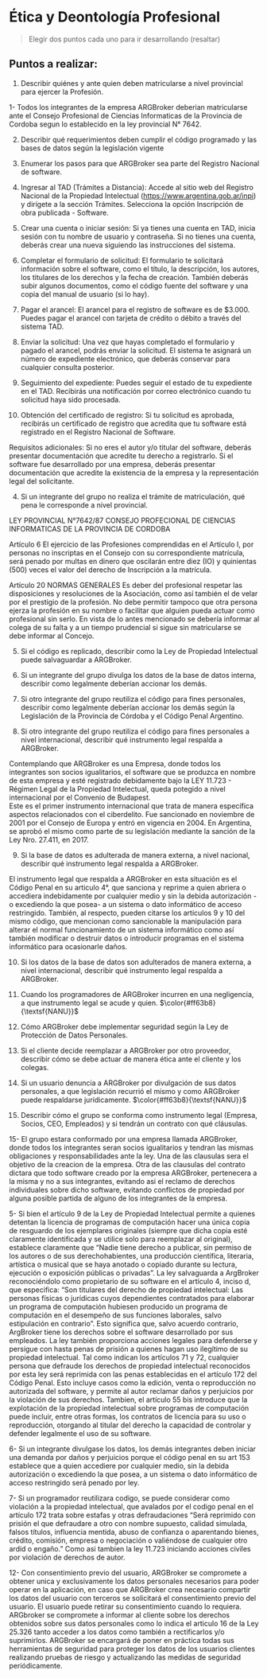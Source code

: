 # Ética y Deontología Profesional
> Elegir dos puntos cada uno para ir desarrollando (resaltar)
## Puntos a realizar:

1. Describir quiénes y ante quien deben matricularse a nivel provincial para ejercer la Profesión.

1- Todos los integrantes de la empresa ARGBroker deberian matricularse ante el Consejo Profesional de Ciencias Informaticas de la Provincia de Cordoba segun lo establecido en la ley provincial N° 7642.

2. Describir qué requerimientos deben cumplir el código programado y las bases de datos según la legislación vigente

3. Enumerar los pasos para que ARGBroker sea parte del Registro Nacional de software.

1. Ingresar al TAD (Trámites a Distancia):
Accede al sitio web del Registro Nacional de la Propiedad Intelectual (https://www.argentina.gob.ar/inpi) y dirígete a la sección Trámites.
Selecciona la opción Inscripción de obra publicada - Software.
2. Crear una cuenta o iniciar sesión:
Si ya tienes una cuenta en TAD, inicia sesión con tu nombre de usuario y contraseña.
Si no tienes una cuenta, deberás crear una nueva siguiendo las instrucciones del sistema.
3. Completar el formulario de solicitud:
El formulario te solicitará información sobre el software, como el título, la descripción, los autores, los titulares de los derechos y la fecha de creación.
También deberás subir algunos documentos, como el código fuente del software y una copia del manual de usuario (si lo hay).
4. Pagar el arancel:
El arancel para el registro de software es de $3.000.
Puedes pagar el arancel con tarjeta de crédito o débito a través del sistema TAD.
5. Enviar la solicitud:
Una vez que hayas completado el formulario y pagado el arancel, podrás enviar la solicitud.
El sistema te asignará un número de expediente electrónico, que deberás conservar para cualquier consulta posterior.
6. Seguimiento del expediente:
Puedes seguir el estado de tu expediente en el TAD.
Recibirás una notificación por correo electrónico cuando tu solicitud haya sido procesada.
7. Obtención del certificado de registro:
Si tu solicitud es aprobada, recibirás un certificado de registro que acredita que tu software está registrado en el Registro Nacional de Software.

Requisitos adicionales:
Si no eres el autor y/o titular del software, deberás presentar documentación que acredite tu derecho a registrarlo.
Si el software fue desarrollado por una empresa, deberás presentar documentación que acredite la existencia de la empresa y la representación legal del solicitante.


4. Si un integrante del grupo no realiza el trámite de matriculación, qué pena le corresponde a nivel provincial.

LEY PROVINCIAL N°7642/87 CONSEJO PROFECIONAL DE CIENCIAS INFORMATICAS DE LA PROVINCIA DE CORDOBA
 
Artículo 6
El ejercicio de las Profesiones comprendidas en el Artículo I, por personas no inscriptas en el Consejo con su correspondiente matrícula, será penado por multas en dinero que oscilarán entre diez (IO) y quinientas (500) veces el valor del derecho de Inscripción a la matrícula.

Artículo 20 NORMAS GENERALES
Es deber del profesional respetar las disposiciones y resoluciones de la Asociación, como así también el de velar por el prestigio de la profesión.
No debe permitir tampoco que otra persona ejerza la profesión en su nombre o facilitar que alguien pueda actuar como profesional sin serlo.
En vista de lo antes mencionado se debería informar al colega de su falta y a un tiempo prudencial si sigue sin matricularse se debe informar al Concejo.


5. Si el código es replicado, describir como la Ley de Propiedad Intelectual puede salvaguardar a ARGBroker.

6. Si un integrante del grupo divulga los datos de la base de datos interna, describir como legalmente deberían accionar los demás. 

7. Si otro integrante del grupo reutiliza el código para fines personales, describir como legalmente deberían accionar los demás según la Legislación de la Provincia de Córdoba y el Código Penal Argentino. 

8. Si otro integrante del grupo reutiliza el código para fines personales a nivel internacional, describir qué instrumento legal respalda a ARGBroker.

Contemplando que ARGBroker es una Empresa, donde todos los integrantes son socios igualitarios, el software que se produzca en nombre de esta empresa y esté registrado debidamente bajo la LEY 11.723 - Régimen Legal de la Propiedad Intelectual, queda potegido a nivel internacional por el Convenio de Budapest.  
Este es el primer instrumento internacional que trata de manera específica aspectos relacionados con el ciberdelito. Fue sancionado en noviembre de 2001 por el Consejo de Europa y entró en vigencia en 2004. En Argentina, se aprobó el mismo como parte de su legislación mediante la sanción de la Ley Nro. 27.411, en 2017.

9. Si la base de datos es adulterada de manera externa, a nivel nacional, describir qué instrumento legal respalda a ARGBroker.

El instrumento legal que respalda a ARGBroker en esta situación es el Código Penal en su articulo 4°, que sanciona y reprime a quien abriera o accediera indebidamente por cualquier medio y sin la debida autorización -o excediendo la que posea- a un sistema o dato informático de acceso restringido.
También, al respecto, pueden citarse los artículos 9 y 10 del mismo código, que mencionan como sancionable la manipulación para alterar el normal funcionamiento de un sistema informático como así también modificar o destruir datos o introducir programas en el sistema informático para ocasionarle daños.

10. Si los datos de la base de datos son adulterados de manera externa, a nivel internacional, describir qué instrumento legal respalda a ARGBroker.

11. Cuando los programadores de ARGBroker incurren en una negligencia, a que instrumento legal se acude y quien. $\color{#ff63b8}{\textsf{NANU}}$

12. Cómo ARGBroker debe implementar seguridad según la Ley de Protección de Datos Personales.

13. Si el cliente decide reemplazar a ARGBroker por otro proveedor, describir cómo se debe actuar de manera ética ante el cliente y los colegas.

14. Si un usuario denuncia a ARGBroker por divulgación de sus datos personales, a que legislación recurrió el mismo y como ARGBroker puede respaldarse jurídicamente. $\color{#ff63b8}{\textsf{NANU}}$

15. Describir cómo el grupo se conforma como instrumento legal (Empresa, Socios, CEO,
Empleados) y si tendrán un contrato con qué cláusulas.

15- El grupo estara conformado por una empresa llamada ARGBroker, donde todos los integrantes seran socios igualitarios y tendran las mismas obligaciones y responsabilidades ante la ley. Una de las clausulas sera el objetivo de la creacion de la empresa. Otra de las clausulas del contrato dictara que todo software creado por la empresa ARGBroker, pertenecera a la misma y no a sus integrantes, evitando asi el reclamo de derechos individuales sobre dicho software, evitando conflictos de propiedad por alguna posible partida de alguno de los integrantes de la empresa.



5- Si bien el artículo 9 de la Ley de Propiedad Intelectual permite a quienes detentan la licencia de programas de computación hacer una única copia de resguardo de los ejemplares originales (siempre que dicha copia esté claramente identificada y se utilice solo para reemplazar al original), establece claramente que “Nadie tiene derecho a publicar, sin permiso de los autores o de sus derechohabientes, una producción científica, literaria, artística o musical que se haya anotado o copiado durante su lectura, ejecución o exposición públicas o privadas”.
La ley salvaguarda a ArgBroker reconociéndolo como propietario de su software en el artículo 4, inciso d, que especifica: “Son titulares del derecho de propiedad intelectual: Las personas físicas o jurídicas cuyos dependientes contratados para elaborar un programa de computación hubiesen producido un programa de computación en el desempeño de sus funciones laborales, salvo estipulación en contrario”. Esto significa que, salvo acuerdo contrario, ArgBroker tiene los derechos sobre el software desarrollado por sus empleados.
La ley también proporciona acciones legales para defenderse y persigue con hasta penas de prisión a quienes hagan uso ilegítimo de su propiedad intelectual. Tal como indican los artículos 71 y 72, cualquier persona que defraude los derechos de propiedad intelectual reconocidos por esta ley será reprimida con las penas establecidas en el artículo 172 del Código Penal. Esto incluye casos como la edición, venta o reproducción no autorizada del software, y permite al autor reclamar daños y perjuicios por la violación de sus derechos.
Tambien, el artículo 55 bis introduce que la explotación de la propiedad intelectual sobre programas de computación puede incluir, entre otras formas, los contratos de licencia para su uso o reproducción, otorgando al titular del derecho la capacidad de controlar y defender legalmente el uso de su software.

6- Si un integrante divulgase los datos, los demás integrantes deben iniciar una demanda por daños y perjuicios porque el código penal en su art 153 establece que a quien accediere por cualquier medio, sin la debida autorización o excediendo la que posea, a un sistema o dato informático de acceso restringido será penado por ley. 

7- Si un programador reutilizara codigo, se puede considerar como violación a la propiedad intelectual, que avalados por el codigo penal en el artículo 172 trata sobre estafas y otras defraudaciones “Será reprimido con prisión el que defraudare a otro con nombre supuesto, calidad simulada, falsos títulos, influencia mentida, abuso de confianza o aparentando bienes, crédito, comisión, empresa o negociación o valiéndose de cualquier otro ardid o engaño.” Como asi tambien la ley 11.723 iniciando acciones civiles por violación de derechos de autor.

12- Con consentimiento previo del usuario, ARGBroker se compromete a obtener unica y exclusivamente los datos personales necesarios para poder operar en la aplicación, en caso que ARGBroker crea necesario compartir los datos del usuario con terceros se solicitará el consentimiento previo del usuario. El usuario puede retirar su consentimiento cuando lo requiera.
ARGbroker se compromete a informar al cliente sobre los derechos obtenidos sobre sus datos personales como lo indica el articulo 16 de la Ley 25.326 tanto acceder a los datos como también a rectificarlos y/o suprimirlos.
ARGBroker se encargará de poner en práctica todas sus herramientas de seguridad para proteger los datos de los usuarios clientes realizando pruebas de riesgo y actualizando las medidas de seguridad periódicamente.